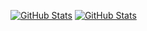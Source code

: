 [![GitHub Stats](https://github-readme-stats.vercel.app/api?username=Arhoc&show_icons=true&theme=cobalt)](https://github.com/anuraghazra/github-readme-stats)
[![GitHub Stats](https://github-readme-stats.vercel.app/api/top-langs?username=Arhoc&show_icons=true&theme=cobalt)](https://github.com/anuraghazra/github-readme-stats)
